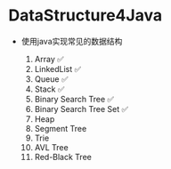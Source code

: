 # DataStructure4Java


- 使用java实现常见的数据结构


    1. Array :white_check_mark:
    2. LinkedList :white_check_mark:
    3. Queue :white_check_mark:
    4. Stack :white_check_mark:
    5. Binary Search Tree :white_check_mark:
    6. Binary Search Tree Set :white_check_mark:
    7. Heap
    8. Segment Tree
    9. Trie
    10. AVL Tree
    11. Red-Black Tree
